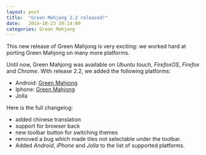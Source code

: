 ```yaml
---
layout: post
title:  "Green Mahjong 2.2 released!"
date:   2014-10-23 20:14:00
categories: Green Mahjong
---
```


This new release of Green Mahjong is very exciting: we worked hard at porting Green Mahjong on many more platforms.

 
Until now, Green Mahjong was available on _Ubuntu touch_, _FirefoxOS_, _Firefox_ and _Chrome_. With release 2.2, we added
the following platforms:

- Android: [Green Mahjong][LinkToGooglePlay]
- Iphone: [Green Mahjong][LinkToIphoneStore]
- Jolla

Here is the full changelog:

- added chinese translation
- support for browser back
- new toolbar button for switching themes
- removed a bug which made tiles not selectable under the toolbar.
- Added _Android_, _iPhone_ and _Jolla_ to the list of supported platforms.


[LinkToGooglePlay]: https://play.google.com/store/apps/details?id=de.beck.greenmahjong
[LinkToIphoneStore]: https://itunes.apple.com/de/app/green-mahjong/id933634500?mt=8